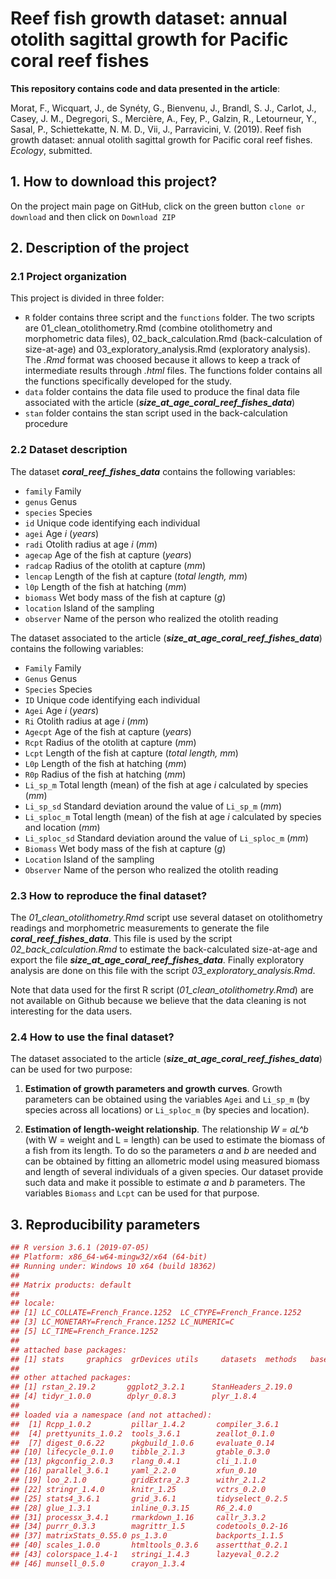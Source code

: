 # **Reef fish growth dataset: annual otolith sagittal growth for Pacific coral reef fishes**



**This repository contains code and data presented in the article**:

Morat, F., Wicquart, J., de Synéty, G., Bienvenu, J., Brandl, S. J., Carlot, J., Casey, J. M., Degregori, S., Mercière, A., Fey, P., Galzin, R., Letourneur, Y., Sasal, P., Schiettekatte, N. M. D., Vii, J., Parravicini, V. (2019). Reef fish growth dataset: annual otolith sagittal growth for Pacific coral reef fishes. _Ecology_, submitted.



## 1. How to download this project?



On the project main page on GitHub, click on the green button `clone or download` and then click on `Download ZIP`



## 2. Description of the project



### 2.1 Project organization

This project is divided in three folder:

* `R` folder contains three script and the `functions` folder. The two scripts are 01_clean_otolithometry.Rmd (combine otolithometry and morphometric data files), 02_back_calculation.Rmd (back-calculation of size-at-age) and 03_exploratory_analysis.Rmd (exploratory analysis). The _.Rmd_ format was choosed because it allows to keep a track of intermediate results through _.html_ files.  The functions folder contains all the functions specifically developed for the study.
* `data` folder contains the data file used to produce the final data file associated with the article (**_size_at_age_coral_reef_fishes_data_**)
* `stan` folder contains the stan script used in the back-calculation procedure



### 2.2 Dataset description

The dataset **_coral_reef_fishes_data_** contains the following variables:

- `family` Family
- `genus` Genus
- `species` Species
- `id` Unique code identifying each individual
- `agei` Age *i* (*years*)
- `radi` Otolith radius at age *i* (*mm*)
- `agecap` Age of the fish at capture (*years*)
- `radcap` Radius of the otolith at capture (*mm*)
- `lencap` Length of the fish at capture (*total length, mm*)
- `l0p` Length of the fish at hatching (*mm*)
- `biomass` Wet body mass of the fish at capture (*g*)
- `location` Island of the sampling
- `observer` Name of the person who realized the otolith reading



The dataset associated to the article (**_size_at_age_coral_reef_fishes_data_**) contains the following variables:

- `Family` Family
- `Genus` Genus
- `Species` Species
- `ID` Unique code identifying each individual
- `Agei` Age *i* (*years*)
- `Ri` Otolith radius at age *i* (*mm*)
- `Agecpt` Age of the fish at capture (*years*)
- `Rcpt` Radius of the otolith at capture (*mm*)
- `Lcpt` Length of the fish at capture (*total length, mm*)
- `L0p` Length of the fish at hatching (*mm*)
- `R0p` Radius of the fish at hatching (*mm*)
- `Li_sp_m` Total length (mean) of the fish at age *i* calculated by species (*mm*)
- `Li_sp_sd` Standard deviation around the value of `Li_sp_m` (_mm_)
- `Li_sploc_m` Total length (mean) of the fish at age *i* calculated by species and location (*mm*)
- `Li_sploc_sd` Standard deviation around the value of `Li_sploc_m` (_mm_)
- `Biomass` Wet body mass of the fish at capture (*g*)
- `Location` Island of the sampling
- `Observer` Name of the person who realized the otolith reading



### 2.3 How to reproduce the final dataset?

The _01_clean_otolithometry.Rmd_ script use several dataset on otolithometry readings and morphometric measurements to generate the file **_coral_reef_fishes_data_**. This file is used by the script _02_back_calculation.Rmd_ to estimate the back-calculated size-at-age and export the file **_size_at_age_coral_reef_fishes_data_**. Finally exploratory analysis are done on this file with the script _03_exploratory_analysis.Rmd_.

Note that data used for the first R script (_01_clean_otolithometry.Rmd_) are not available on Github because we believe that the data cleaning is not interesting for the data users.



### 2.4 How to use the final dataset?

The dataset associated to the article (**_size_at_age_coral_reef_fishes_data_**) can be used for two purpose:

1. **Estimation of growth parameters and growth curves**. Growth parameters can be obtained using the variables `Agei` and `Li_sp_m` (by species across all locations) or `Li_sploc_m` (by species and location).

2. **Estimation of length-weight relationship**. The relationship _W = aL^b_ (with W = weight and L = length) can be used to estimate the biomass of a fish from its length. To do so the parameters _a_ and _b_ are needed and can be obtained by fitting an allometric model using measured biomass and length of several individuals of a given species. Our dataset provide such data and make it possible to estimate _a_ and _b_ parameters. The variables `Biomass` and `Lcpt` can be used for that purpose.



## 3. Reproducibility parameters



```R
## R version 3.6.1 (2019-07-05)
## Platform: x86_64-w64-mingw32/x64 (64-bit)
## Running under: Windows 10 x64 (build 18362)
## 
## Matrix products: default
## 
## locale:
## [1] LC_COLLATE=French_France.1252  LC_CTYPE=French_France.1252   
## [3] LC_MONETARY=French_France.1252 LC_NUMERIC=C                  
## [5] LC_TIME=French_France.1252    
## 
## attached base packages:
## [1] stats     graphics  grDevices utils     datasets  methods   base     
## 
## other attached packages:
## [1] rstan_2.19.2       ggplot2_3.2.1      StanHeaders_2.19.0
## [4] tidyr_1.0.0        dplyr_0.8.3        plyr_1.8.4        
## 
## loaded via a namespace (and not attached):
##  [1] Rcpp_1.0.2         pillar_1.4.2       compiler_3.6.1    
##  [4] prettyunits_1.0.2  tools_3.6.1        zeallot_0.1.0     
##  [7] digest_0.6.22      pkgbuild_1.0.6     evaluate_0.14     
## [10] lifecycle_0.1.0    tibble_2.1.3       gtable_0.3.0      
## [13] pkgconfig_2.0.3    rlang_0.4.1        cli_1.1.0         
## [16] parallel_3.6.1     yaml_2.2.0         xfun_0.10         
## [19] loo_2.1.0          gridExtra_2.3      withr_2.1.2       
## [22] stringr_1.4.0      knitr_1.25         vctrs_0.2.0       
## [25] stats4_3.6.1       grid_3.6.1         tidyselect_0.2.5  
## [28] glue_1.3.1         inline_0.3.15      R6_2.4.0          
## [31] processx_3.4.1     rmarkdown_1.16     callr_3.3.2       
## [34] purrr_0.3.3        magrittr_1.5       codetools_0.2-16  
## [37] matrixStats_0.55.0 ps_1.3.0           backports_1.1.5   
## [40] scales_1.0.0       htmltools_0.3.6    assertthat_0.2.1  
## [43] colorspace_1.4-1   stringi_1.4.3      lazyeval_0.2.2    
## [46] munsell_0.5.0      crayon_1.3.4
```